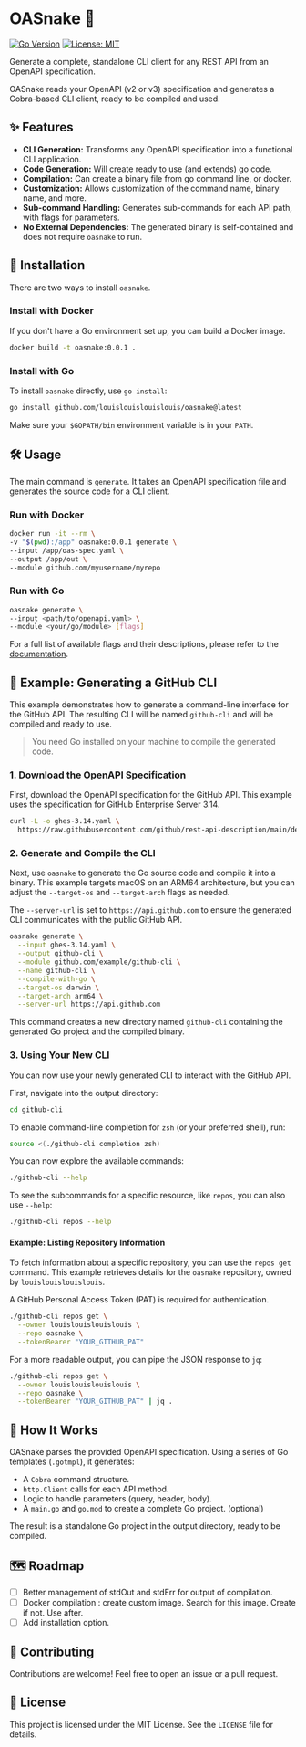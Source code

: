 # OASnake 🐍

[![Go Version](https://img.shields.io/badge/Go-1.23+-blue.svg)](https://golang.org)
[![License: MIT](https://img.shields.io/badge/License-MIT-yellow.svg)](https://opensource.org/licenses/MIT)

Generate a complete, standalone CLI client for any REST API from an OpenAPI specification.

OASnake reads your OpenAPI (v2 or v3) specification and
generates a Cobra-based CLI client, ready to be compiled and used.

## ✨ Features

- **CLI Generation:** Transforms any OpenAPI specification into a functional CLI application.
- **Code Generation:** Will create ready to use (and extends) go code.
- **Compilation:** Can create a binary file from go command line, or docker.
- **Customization:** Allows customization of the command name, binary name, and more.
- **Sub-command Handling:** Generates sub-commands for each API path, with flags for parameters.
- **No External Dependencies:** The generated binary is self-contained and does not require `oasnake` to run.

## 🚀 Installation

There are two ways to install `oasnake`.

### Install with Docker

If you don't have a Go environment set up, you can build a Docker image.

```bash
docker build -t oasnake:0.0.1 .
```

### Install with Go

To install `oasnake` directly, use `go install`:

```bash
go install github.com/louislouislouislouis/oasnake@latest
```

Make sure your `$GOPATH/bin` environment variable is in your `PATH`.

## 🛠️ Usage

The main command is `generate`.
It takes an OpenAPI specification file and generates the source code for a CLI client.

### Run with Docker

```bash
docker run -it --rm \
-v "$(pwd):/app" oasnake:0.0.1 generate \
--input /app/oas-spec.yaml \
--output /app/out \
--module github.com/myusername/myrepo
```

### Run with Go

```bash
oasnake generate \
--input <path/to/openapi.yaml> \
--module <your/go/module> [flags]
```

For a full list of available flags and their descriptions, please refer to the [documentation](doc/oasnake.md).

## 📝 Example: Generating a GitHub CLI

This example demonstrates how to generate a command-line interface
for the GitHub API.
The resulting CLI will be named `github-cli` and will be compiled and ready to use.

> You need Go installed on your machine to compile the generated code.

### 1. Download the OpenAPI Specification

First, download the OpenAPI specification for the GitHub API.
This example uses the specification for GitHub Enterprise Server 3.14.

```bash
curl -L -o ghes-3.14.yaml \
  https://raw.githubusercontent.com/github/rest-api-description/main/descriptions/ghes-3.14/ghes-3.14.yaml
```

### 2. Generate and Compile the CLI

Next, use `oasnake` to generate the Go source code and compile it into a binary.
This example targets macOS on an ARM64 architecture,
but you can adjust the `--target-os` and `--target-arch` flags as needed.

The `--server-url` is set to `https://api.github.com` to ensure
the generated CLI communicates with the public GitHub API.

```bash
oasnake generate \
  --input ghes-3.14.yaml \
  --output github-cli \
  --module github.com/example/github-cli \
  --name github-cli \
  --compile-with-go \
  --target-os darwin \
  --target-arch arm64 \
  --server-url https://api.github.com
```

This command creates a new directory named `github-cli` containing
the generated Go project and the compiled binary.

### 3. Using Your New CLI

You can now use your newly generated CLI to interact with the GitHub API.

First, navigate into the output directory:

```bash
cd github-cli
```

To enable command-line completion for `zsh` (or your preferred shell), run:

```bash
source <(./github-cli completion zsh)
```

You can now explore the available commands:

```bash
./github-cli --help
```

To see the subcommands for a specific resource, like `repos`, you can also use `--help`:

```bash
./github-cli repos --help
```

#### Example: Listing Repository Information

To fetch information about a specific repository, you can use the `repos get` command.
This example retrieves details for the `oasnake` repository, owned by `louislouislouislouis`.

A GitHub Personal Access Token (PAT) is required for authentication.

```bash
./github-cli repos get \
  --owner louislouislouislouis \
  --repo oasnake \
  --tokenBearer "YOUR_GITHUB_PAT"
```

For a more readable output, you can pipe the JSON response to `jq`:

```bash
./github-cli repos get \
  --owner louislouislouislouis \
  --repo oasnake \
  --tokenBearer "YOUR_GITHUB_PAT" | jq .
```

## 🔧 How It Works

OASnake parses the provided OpenAPI specification.
Using a series of Go templates (`.gotmpl`), it generates:

- A `Cobra` command structure.
- `http.Client` calls for each API method.
- Logic to handle parameters (query, header, body).
- A `main.go` and `go.mod` to create a complete Go project. (optional)

The result is a standalone Go project in the output directory, ready to be compiled.

## 🗺️ Roadmap

- [ ] Better management of stdOut and stdErr for output of compilation.
- [ ] Docker compilation : create custom image. Search for this image. Create if not. Use after.
- [ ] Add installation option.

## 🤝 Contributing

Contributions are welcome! Feel free to open an issue or a pull request.

## 📄 License

This project is licensed under the MIT License. See the `LICENSE` file for details.
